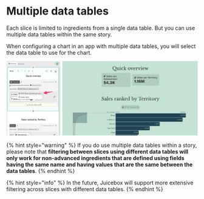 # Multiple data tables

Each slice is limited to ingredients from a single data table. But you can use multiple data tables within the same story.

When configuring a chart in an app with multiple data tables, you will select the data table to use for the chart.&#x20;

![Select the data table to use for each chart](<../../../.gitbook/assets/image (363).png>)

{% hint style="warning" %}
If you do use multiple data tables within a story, please note that **filtering between slices using different data tables will only work for non-advanced ingredients that are defined using fields having the same name and having values that are the same between the data tables**.&#x20;
{% endhint %}

{% hint style="info" %}
In the future, Juicebox will support more extensive filtering across slices with different data tables.
{% endhint %}
